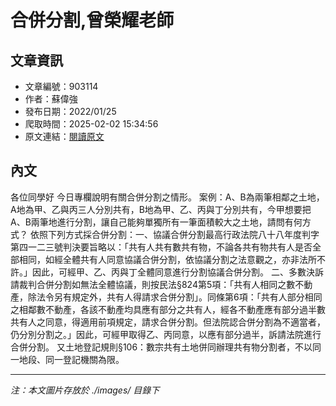 # 合併分割,曾榮耀老師

## 文章資訊
- 文章編號：903114
- 作者：蘇偉強
- 發布日期：2022/01/25
- 爬取時間：2025-02-02 15:34:56
- 原文連結：[閱讀原文](https://real-estate.get.com.tw/Columns/detail.aspx?no=903114)

## 內文
各位同學好
今日專欄說明有關合併分割之情形。
案例：A、B為兩筆相鄰之土地，A地為甲、乙與丙三人分別共有，B地為甲、乙、丙與丁分別共有，今甲想要把A、B兩筆地進行分割，讓自己能夠單獨所有一筆面積較大之土地，請問有何方式？ 
依照下列方式採合併分割：一、協議合併分割最高行政法院八十八年度判字第四一二三號判決要旨略以：「共有人共有數共有物，不論各共有物共有人是否全部相同，如經全體共有人同意協議合併分割，依協議分割之法意觀之，亦非法所不許。」因此，可經甲、乙、丙與丁全體同意進行分割協議合併分割。
二、多數決訴請裁判合併分割如無法全體協議，則按民法§824第5項：「共有人相同之數不動產，除法令另有規定外，共有人得請求合併分割」。同條第6項：「共有人部分相同之相鄰數不動產，各該不動產均具應有部分之共有人，經各不動產應有部分過半數共有人之同意，得適用前項規定，請求合併分割。但法院認合併分割為不適當者，仍分別分割之。」因此，可經甲取得乙、丙同意，以應有部分過半，訴請法院進行合併分割。
又土地登記規則§106：數宗共有土地併同辦理共有物分割者，不以同一地段、同一登記機關為限。

---
*注：本文圖片存放於 ./images/ 目錄下*
